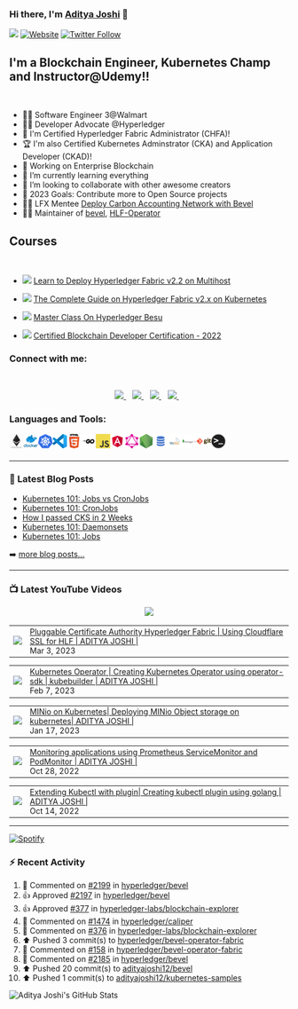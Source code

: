 ### Hi there, I'm [Aditya Joshi][website] 👋
![](https://komarev.com/ghpvc/?username=adityajoshi12&style=flat-square&label=PROFILE+VIEWS)
[![Website](https://img.shields.io/website?label=adityajoshi.online&style=for-the-badge&url=https%3A%2F%2Fadityajoshi.online)](https://adityajoshi.online)
[![Twitter Follow](https://img.shields.io/twitter/follow/adityaajoshi12?color=1DA1F2&logo=twitter&style=for-the-badge)](https://twitter.com/intent/follow?original_referer=https%3A%2F%2Fgithub.com%2Fadityajoshi12&screen_name=adityaajoshi12)

## I'm a Blockchain Engineer, Kubernetes Champ and Instructor@Udemy!!
<br>

- 👨‍💻 Software Engineer 3@Walmart
- 👨‍💻 Developer Advocate @Hyperledger
- 🔭 I'm Certified Hyperledger Fabric Administrator (CHFA)!
- 🏆 I'm also Certified Kubernetes Adminstrator (CKA) and Application Developer (CKAD)!
- 🥅 Working on Enterprise Blockchain
- 🌱 I’m currently learning everything
- 👯 I’m looking to collaborate with other awesome creators
- 🥅 2023 Goals: Contribute more to Open Source projects
- 👨‍💻 LFX Mentee [Deploy Carbon Accounting Network with Bevel](https://wiki.hyperledger.org/display/INTERN/Project+Plan+-+Deploy+Carbon+Accounting+Network+with+Bevel)
- 🦸‍♂️ Maintainer of [bevel](https://github.com/hyperledger/bevel), [HLF-Operator](https://github.com/hyperledger/bevel-operator-fabric)

## Courses
<br>

- <img src="https://img-c.udemycdn.com/course/240x135/3741540_d31f_4.jpg" width="100px"/> [Learn to Deploy Hyperledger Fabric v2.2 on Multihost](https://udemy.com/course/learn-to-deploy-hyperledger-fabric-v22-on-multihost/)

- <img src="https://img-c.udemycdn.com/course/240x135/3970920_6f16_4.jpg" width="100px"/> [The Complete Guide on Hyperledger Fabric v2.x on Kubernetes](https://www.udemy.com/course/hyperledger-fabric-on-kubernetes-complete-guide)

- <img src="https://img-c.udemycdn.com/course/240x135/3815532_1edc_2.jpg" width="100px"/> [Master Class On Hyperledger Besu](https://udemy.com/course/hyperledger-besu-master-class)

- <img src="https://img-c.udemycdn.com/course/240x135/3814476_e3c7.jpg" width="100px"/> [Certified Blockchain Developer Certification - 2022](https://www.udemy.com/course/certified-blockchain-developer-certification)



### Connect with me:
<br>
<p align='center'>

  <a target="_blank" rel="noopener noreferrer" href="https://twitter.com/adityaajoshi12">
    <img src="https://img.shields.io/badge/Twitter-1DA1F2?style=for-the-badge&logo=twitter&logoColor=white" />        
  </a>&nbsp;&nbsp;
  
  <a target="_blank" rel="noopener noreferrer" href="https://www.linkedin.com/in/adityajoshi12/">
    <img src="https://img.shields.io/badge/linkedin-%230077B5.svg?&style=for-the-badge&logo=linkedin&logoColor=white" />
  </a>&nbsp;&nbsp;
  
  <a target="_blank" rel="noopener noreferrer" href="https://www.instagram.com/joshiaditya12/">
    <img src="https://img.shields.io/badge/Instagram-E4405F?style=for-the-badge&logo=stack-overflow&logoColor=white" />
  </a>&nbsp;&nbsp;
  
  <a target="_blank" rel="noopener noreferrer" href="https://t.me/adityajoshi12">
    <img src="https://img.shields.io/badge/Telegram-2CA5E0?style=for-the-badge&logo=telegram&logoColor=white" />        
  </a>&nbsp;&nbsp;
</p>



### Languages and Tools:

[<img align="left" alt="Visual Studio Code" width="26px" src="https://raw.githubusercontent.com/github/explore/80688e429a7d4ef2fca1e82350fe8e3517d3494d/topics/ethereum/ethereum.png" />](https://www.ethereum.org/)

[<img align="left" alt="Visual Studio Code" width="26px" src="https://raw.githubusercontent.com/github/explore/80688e429a7d4ef2fca1e82350fe8e3517d3494d/topics/docker/docker.png" />](https://www.docker.com/)

[<img align="left" alt="Visual Studio Code" width="26px" src="https://raw.githubusercontent.com/github/explore/80688e429a7d4ef2fca1e82350fe8e3517d3494d/topics/kubernetes/kubernetes.png" />](https://kubernetes.io/)

[<img align="left" alt="Visual Studio Code" width="26px" src="https://raw.githubusercontent.com/github/explore/80688e429a7d4ef2fca1e82350fe8e3517d3494d/topics/visual-studio-code/visual-studio-code.png" />](https://code.visualstudio.com/)
[<img align="left" alt="HTML5" width="26px" src="https://raw.githubusercontent.com/github/explore/80688e429a7d4ef2fca1e82350fe8e3517d3494d/topics/html/html.png" />](https://en.wikipedia.org/wiki/html)

[<img align="left" alt="golang" width="26px" src="https://raw.githubusercontent.com/github/explore/80688e429a7d4ef2fca1e82350fe8e3517d3494d/topics/go/go.png" />](https://go.dev)
[<img align="left" alt="JavaScript" width="26px" src="https://raw.githubusercontent.com/github/explore/80688e429a7d4ef2fca1e82350fe8e3517d3494d/topics/javascript/javascript.png" />](https://www.javascript.com/)
[<img align="left" alt="Angular" width="26px" src="https://raw.githubusercontent.com/github/explore/80688e429a7d4ef2fca1e82350fe8e3517d3494d/topics/angular/angular.png" />](https://angular.io)

[<img align="left" alt="GraphQL" width="26px" src="https://raw.githubusercontent.com/github/explore/80688e429a7d4ef2fca1e82350fe8e3517d3494d/topics/graphql/graphql.png" />](https://graphql.org)
[<img align="left" alt="Node.js" width="26px" src="https://raw.githubusercontent.com/github/explore/80688e429a7d4ef2fca1e82350fe8e3517d3494d/topics/nodejs/nodejs.png" />](https://nodejs.org)
[<img align="left" alt="SQL" width="26px" src="https://raw.githubusercontent.com/github/explore/80688e429a7d4ef2fca1e82350fe8e3517d3494d/topics/sql/sql.png" />](https://en.wikipedia.org/wiki/sql)
[<img align="left" alt="MySQL" width="26px" src="https://raw.githubusercontent.com/github/explore/80688e429a7d4ef2fca1e82350fe8e3517d3494d/topics/mysql/mysql.png" />](https://mysql.com)
[<img align="left" alt="MongoDB" width="26px" src="https://raw.githubusercontent.com/github/explore/80688e429a7d4ef2fca1e82350fe8e3517d3494d/topics/mongodb/mongodb.png" />](https://mongodb.com)
[<img align="left" alt="Git" width="26px" src="https://raw.githubusercontent.com/github/explore/80688e429a7d4ef2fca1e82350fe8e3517d3494d/topics/git/git.png" />](https://git-scm.com)

[<img align="left" alt="Terminal" width="26px" src="https://raw.githubusercontent.com/github/explore/80688e429a7d4ef2fca1e82350fe8e3517d3494d/topics/terminal/terminal.png" />](https://en.wikipedia.org/wiki/computer_terminal)

<br />
<br />

---

### 📕 Latest Blog Posts

<!-- BLOG-POST-LIST:START -->
- [Kubernetes 101: Jobs vs CronJobs](https://levelup.gitconnected.com/kubernetes-101-jobs-vs-cronjobs-50d56e4ba955?source=rss-63332736e4ac------2)
- [Kubernetes 101: CronJobs](https://levelup.gitconnected.com/kubernetes-101-cronjobs-91f47084ab32?source=rss-63332736e4ac------2)
- [How I passed CKS in 2 Weeks](https://levelup.gitconnected.com/how-i-passed-cks-in-2-weeks-d2c35541e33d?source=rss-63332736e4ac------2)
- [Kubernetes 101: Daemonsets](https://levelup.gitconnected.com/kubernetes-101-daemonsets-acab9650d707?source=rss-63332736e4ac------2)
- [Kubernetes 101: Jobs](https://levelup.gitconnected.com/kubernetes-101-jobs-b2bd9eeef833?source=rss-63332736e4ac------2)
<!-- BLOG-POST-LIST:END -->

➡️ [more blog posts...](https://medium.com/@adityaprakashjoshi1)

---

### 📺 Latest YouTube Videos

<div align="center">

[<img src="https://img.shields.io/badge/-Subscribe-red?style=for-the-badge&logo=youtube&logoColor=white"/>](https://www.youtube.com/channel/UCL0SMt31uGzKqbKCQ7Zprxg?sub_confirmation=1)

</div>

<!-- YOUTUBE:START --><table><tr><td><a href="https://www.youtube.com/watch?v=xsSW08_o74s"><img width="140px" src="https://i.ytimg.com/vi/xsSW08_o74s/mqdefault.jpg"></a></td>
<td><a href="https://www.youtube.com/watch?v=xsSW08_o74s">Pluggable Certificate Authority Hyperledger Fabric | Using Cloudflare SSL for HLF | ADITYA JOSHI |</a><br/>Mar 3, 2023</td></tr></table>
<table><tr><td><a href="https://www.youtube.com/watch?v=FHjLL5e7h00"><img width="140px" src="https://i.ytimg.com/vi/FHjLL5e7h00/mqdefault.jpg"></a></td>
<td><a href="https://www.youtube.com/watch?v=FHjLL5e7h00">Kubernetes Operator | Creating Kubernetes Operator using operator-sdk | kubebuilder | ADITYA JOSHI |</a><br/>Feb 7, 2023</td></tr></table>
<table><tr><td><a href="https://www.youtube.com/watch?v=6BlY8Zr8-Cc"><img width="140px" src="https://i.ytimg.com/vi/6BlY8Zr8-Cc/mqdefault.jpg"></a></td>
<td><a href="https://www.youtube.com/watch?v=6BlY8Zr8-Cc">MINio on Kubernetes| Deploying MINio Object storage on kubernetes| ADITYA JOSHI |</a><br/>Jan 17, 2023</td></tr></table>
<table><tr><td><a href="https://www.youtube.com/watch?v=oqqjRHcgVeQ"><img width="140px" src="https://i.ytimg.com/vi/oqqjRHcgVeQ/mqdefault.jpg"></a></td>
<td><a href="https://www.youtube.com/watch?v=oqqjRHcgVeQ">Monitoring applications using Prometheus ServiceMonitor and PodMonitor | ADITYA JOSHI |</a><br/>Oct 28, 2022</td></tr></table>
<table><tr><td><a href="https://www.youtube.com/watch?v=2epdFWbiE_c"><img width="140px" src="https://i.ytimg.com/vi/2epdFWbiE_c/mqdefault.jpg"></a></td>
<td><a href="https://www.youtube.com/watch?v=2epdFWbiE_c">Extending Kubectl with plugin| Creating kubectl plugin using golang | ADITYA JOSHI |</a><br/>Oct 14, 2022</td></tr></table>
<!-- YOUTUBE:END -->


---

[![Spotify](https://spotify-adityajoshi12.vercel.app/api/spotify)](https://open.spotify.com/user/skoldlhi3ffyvmx2ev5b8furk)


### :zap: Recent Activity

<!--RECENT_ACTIVITY:start-->
1. 💬 Commented on [#2199](https://github.com/hyperledger/bevel/pull/2199#discussion_r1158459106) in [hyperledger/bevel](https://github.com/hyperledger/bevel)
2. 👍 Approved [#2197](https://github.com/hyperledger/bevel/pull/2197#pullrequestreview-1372251797) in [hyperledger/bevel](https://github.com/hyperledger/bevel)
3. 👍 Approved [#377](https://github.com/hyperledger-labs/blockchain-explorer/pull/377#pullrequestreview-1370673554) in [hyperledger-labs/blockchain-explorer](https://github.com/hyperledger-labs/blockchain-explorer)
4. 💬 Commented on [#1474](https://github.com/hyperledger/caliper/issues/1474#issuecomment-1494656739) in [hyperledger/caliper](https://github.com/hyperledger/caliper)
5. 💬 Commented on [#376](https://github.com/hyperledger-labs/blockchain-explorer/pull/376#discussion_r1156011777) in [hyperledger-labs/blockchain-explorer](https://github.com/hyperledger-labs/blockchain-explorer)
6. ⬆️ Pushed 3 commit(s) to [hyperledger/bevel-operator-fabric](https://github.com/hyperledger/bevel-operator-fabric)
7. 💬 Commented on [#158](https://github.com/hyperledger/bevel-operator-fabric/pull/158#issuecomment-1494090972) in [hyperledger/bevel-operator-fabric](https://github.com/hyperledger/bevel-operator-fabric)
8. 💬 Commented on [#2185](https://github.com/hyperledger/bevel/pull/2185#discussion_r1155677009) in [hyperledger/bevel](https://github.com/hyperledger/bevel)
9. ⬆️ Pushed 20 commit(s) to [adityajoshi12/bevel](https://github.com/adityajoshi12/bevel)
10. ⬆️ Pushed 1 commit(s) to [adityajoshi12/kubernetes-samples](https://github.com/adityajoshi12/kubernetes-samples)
<!--RECENT_ACTIVITY:end-->


<p align='center'>
<a href="https://github-readme-stats-cqs1s6mnh-adityajoshi12.vercel.app/api?username=adityajoshi12&show_icons=true&hide_border=true&count_private=true" target="_blank" rel="noopener noreferrer">
  <img align="left" alt="Aditya Joshi's GitHub Stats" src="https://github-readme-stats-cqs1s6mnh-adityajoshi12.vercel.app/api?username=adityajoshi12&show_icons=true&hide_border=true&count_private=true" />
</a>
</p>



[website]: https://adityajoshi.online
[course]: https://www.udemy.com/course/learn-to-deploy-hyperledger-fabric-v22-on-multihost/
[twitter]: https://twitter.com/adityaajoshi12
[instagram]: https://instagram.com/aditya_joshi_official
[linkedin]: https://linkedin.com/in/adityajoshi12
